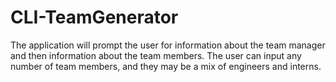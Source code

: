 # CLI-TeamGenerator
The application will prompt the user for information about the team manager and then information about the team members. The user can input any number of team members, and they may be a mix of engineers and interns.
